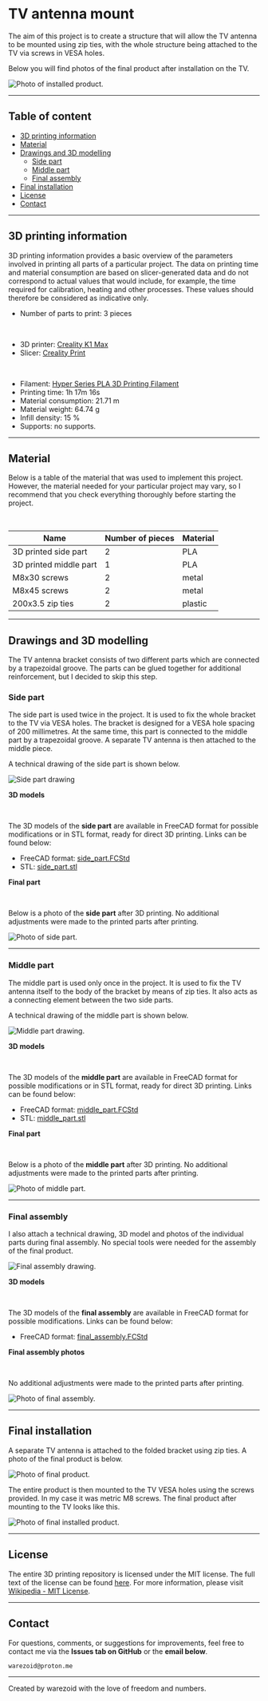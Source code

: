 # TV antenna mount
The aim of this project is to create a structure that will allow the TV antenna to be mounted using zip ties, with the whole structure being attached to the TV via screws in VESA holes.

Below you will find photos of the final product after installation on the TV.

![Photo of installed product.](./img/installed_product_photo.jpg)

---





## Table of content
- [3D printing information](#3d-printing-information)
- [Material](#material)
- [Drawings and 3D modelling](#drawings-and-3d-modelling)
    - [Side part](#side-part)
    - [Middle part](#middle-part)
    - [Final assembly](#final-assembly)
- [Final installation](#final-installation)
- [License](#license)
- [Contact](#contact)

---





## 3D printing information
3D printing information provides a basic overview of the parameters involved in printing all parts of a particular project. The data on printing time and material consumption are based on slicer-generated data and do not correspond to actual values that would include, for example, the time required for calibration, heating and other processes. These values should therefore be considered as indicative only.

- Number of parts to print: 3 pieces

<br>

- 3D printer: [Creality K1 Max](https://www.creality.com/products/creality-k1-max-3d-printer)
- Slicer: [Creality Print](https://www.creality.com/pages/download-software)

<br>

- Filament: [Hyper Series PLA 3D Printing Filament](https://store.creality.com/products/hyper-series-pla-3d-printing-filament-1kg?variant=f5519251-fe97-4b57-9f1d-16ec93b94b97)
- Printing time: 1h 17m 16s
- Material consumption: 21.71 m
- Material weight: 64.74 g
- Infill density: 15 %
- Supports: no supports.

---





## Material
Below is a table of the material that was used to implement this project. However, the material needed for your particular project may vary, so I recommend that you check everything thoroughly before starting the project.

<br>

| Name | Number of pieces | Material
|-----------|-----------|-----------|
| 3D printed side part | 2 | PLA |
| 3D printed middle part | 1 | PLA |
| M8x30 screws | 2 | metal |
| M8x45 screws | 2 | metal |
| 200x3.5 zip ties | 2 | plastic |

---





## Drawings and 3D modelling
The TV antenna bracket consists of two different parts which are connected by a trapezoidal groove. The parts can be glued together for additional reinforcement, but I decided to skip this step.



### Side part
The side part is used twice in the project. It is used to fix the whole bracket to the TV via VESA holes. The bracket is designed for a VESA hole spacing of 200 millimetres. At the same time, this part is connected to the middle part by a trapezoidal groove. A separate TV antenna is then attached to the middle piece.

A technical drawing of the side part is shown below.

![Side part drawing](./drawings/side_part_drawing.svg)


**3D models**

<br>

The 3D models of the **side part** are available in FreeCAD format for possible modifications or in STL format, ready for direct 3D printing. Links can be found below:

- FreeCAD format: [side_part.FCStd](./3d/freecad/side_part.FCStd)
- STL: [side_part.stl](./3d/stl/side_part.stl)


**Final part**

<br>

Below is a photo of the **side part** after 3D printing. No additional adjustments were made to the printed parts after printing.

![Photo of side part.](./img/side_part_photo.png)

---



### Middle part
The middle part is used only once in the project. It is used to fix the TV antenna itself to the body of the bracket by means of zip ties. It also acts as a connecting element between the two side parts.

A technical drawing of the middle part is shown below.

![Middle part drawing.](./drawings/middle_part_drawing.svg)


**3D models**

<br>

The 3D models of the **middle part** are available in FreeCAD format for possible modifications or in STL format, ready for direct 3D printing. Links can be found below:

- FreeCAD format: [middle_part.FCStd](./3d/freecad/middle_part.FCStd)
- STL: [middle_part.stl](./3d/stl/middle_part.stl)


**Final part**

<br>

Below is a photo of the **middle part** after 3D printing. No additional adjustments were made to the printed parts after printing.

![Photo of middle part.](./img/middle_part_photo.png)

---



### Final assembly
I also attach a technical drawing, 3D model and photos of the individual parts during final assembly. No special tools were needed for the assembly of the final product.

![Final assembly drawing.](./drawings/final_assembly_drawing.svg)


**3D models**

 <br>

The 3D models of the **final assembly** are available in FreeCAD format for possible modifications. Links can be found below:

- FreeCAD format: [final_assembly.FCStd](./3d/freecad/final_assembly.FCStd)


**Final assembly photos**

<br>

No additional adjustments were made to the printed parts after printing.

![Photo of final assembly.](./img/final_assembly_photo.png)

---





## Final installation
A separate TV antenna is attached to the folded bracket using zip ties. A photo of the final product is below.

![Photo of final product.](./img/final_product_photo.png)

The entire product is then mounted to the TV VESA holes using the screws provided. In my case it was metric M8 screws. The final product after mounting to the TV looks like this.

![Photo of final installed product.](./img/installed_product_photo.jpg)

---





## License
The entire 3D printing repository is licensed under the MIT license. The full text of the license can be found [here](../../LICENSE.md). For more information, please visit [Wikipedia - MIT License](https://en.wikipedia.org/wiki/MIT_License).

---





## Contact
For questions, comments, or suggestions for improvements, feel free to contact me via the **Issues tab on GitHub** or the **email below**.

```
warezoid@proton.me
```

---





Created by warezoid with the love of freedom and numbers.